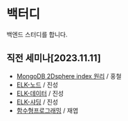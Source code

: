 # 백터디
백엔드 스터디를 합니다. 

## 직전 세미나[2023.11.11]
 - [MongoDB 2Dsphere index 원리](https://youtu.be/N614irvCACo) / 홍철
 - [ELK-노드](https://jinseong-dev.tistory.com/entry/ELK-%EC%97%98%EB%9D%BC%EC%8A%A4%ED%8B%B1%EC%84%9C%EC%B9%98-%ED%81%B4%EB%9F%AC%EC%8A%A4%ED%84%B0%EB%A5%BC-%EA%B5%AC%EC%84%B1%ED%95%98%EB%8A%94-%EB%8B%A4%EC%96%91%ED%95%9C-%EB%85%B8%EB%93%9C%EC%97%90-%EB%8C%80%ED%95%B4-%EC%95%8C%EC%95%84%EB%B3%B4%EC%9E%90) / 진성
 - [ELK-데이터](https://jinseong-dev.tistory.com/entry/ELK-%EC%97%98%EB%9D%BC%EC%8A%A4%ED%8B%B1%EC%84%9C%EC%B9%98-%EB%8D%B0%EC%9D%B4%ED%84%B0-%EB%85%B8%EB%93%9C%EB%A5%BC-%ED%9A%A8%EC%9C%A8%EC%A0%81%EC%9C%BC%EB%A1%9C-%EA%B4%80%EB%A6%AC%ED%95%98%EB%8A%94-%EB%B0%A9%EB%B2%95) / 진성
- [ELK-샤딩](https://jinseong-dev.tistory.com/entry/ELK-%EC%97%98%EB%9D%BC%EC%8A%A4%ED%8B%B1%EC%84%9C%EC%B9%98-%EC%83%A4%EB%94%A9-%EC%9D%B4-%EC%A0%95%EB%8F%84%EB%8A%94-%EC%95%8C%EA%B3%A0-%EC%82%AC%EC%9A%A9%ED%95%98%EC%9E%90) / 진성
 - [함수형프로그래밍](https://docs.google.com/presentation/d/1eVoNRh2ony9KxDIUeC-sh9mD7omnxJH-YfdfeTxnhQg/edit?usp=sharing) / 재엽
